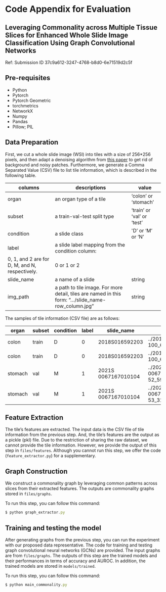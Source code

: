 # Code Appendix for Evaluation

## Leveraging Commonality across Multiple Tissue Slices for Enhanced Whole Slide Image Classification Using Graph Convolutional Networks
Ref: Submission ID 37c9a612-3247-4768-b8d0-6e71519d2c5f

## Pre-requisites

- Python
- Pytorch
- Pytorch Geometric
- torchmetrics
- NetworkX
- Numpy
- Pandas
- Pillow; PIL

## Data Preparation

First, we cut a whole slide image (WSI) into tiles with a size of 256*256 pixels, and then adapt a denoising algorithm from [this paper](https://www.nature.com/articles/s41598-022-05001-8) to get rid of background and noisy patches. Furthermore, we generate a Comma Separated Value (CSV) file to list tile information, which is described in the following table.

| columns | descriptions | value |
| --- | --- | --- |
| organ | an organ type of a tile | ‘colon’ or ‘stomach’ |
| subset | a train-val-test split type | ‘train’ or  ‘val’ or ‘test’ |
| condition | a slide class | 'D’ or ‘M’ or ‘N’ |
| label | a slide label mapping from the condition column:
0, 1, and 2 are for D, M, and N, respectively. | 0 or 1 or 2 |
| slide_name | a name of a slide | string |
| img_path | a path to tile image. For more detail, tiles are named in this form: “…/slide_name-row_column.jpg” | string |

The samples of tile information (CSV file) are as follows:

| organ | subset | condition | label | slide_name | img_path |
| --- | --- | --- | --- | --- | --- |
| colon | train | D | 0 | 2018S016592203 | ../2018S016592203-100_62.jpg |
| colon | train | D | 0 | 2018S016592203 | ../2018S016592203-100_63.jpg |
| stomach | val | M | 1 | 2021S 0067167010104 | ../2021S 0067167010104-52_59.jpg |
| stomach | val | M | 1 | 2021S 0067167010104 | ../2021S 0067167010104-53_31.jpg |

## Feature Extraction

The tile’s features are extracted. The input data is the CSV file of tile information from the previous step. And, the tile’s features are the output as a pickle (pkl) file. Due to the restriction of sharing the raw dataset, we cannot provide the tile information. However, we provide the output of this step in `files/features`. Although you cannot run this step, we offer the code (`feature_extractor.py`) for a supplementary. 

## Graph Construction

We construct a commonality graph by leveraging common patterns across slices from their extracted features. The outputs are commonality graphs stored in `files/graphs`. 

To run this step, you can follow this command:

```jsx
$ python graph_extractor.py
```

## Training and testing the model

After generating graphs from the previous step, you can run the experiment with our proposed data representative. The code for training and testing graph convolutional neural networks (GCNs) are provided. The input graphs are from `files/graphs`. The outputs of this step are the trained models and their performances in terms of accuracy and AUROC. In addition, the trained models are stored in `models/trained`.

To run this step, you can follow this command:

```jsx
$ python main_commonality.py
```
